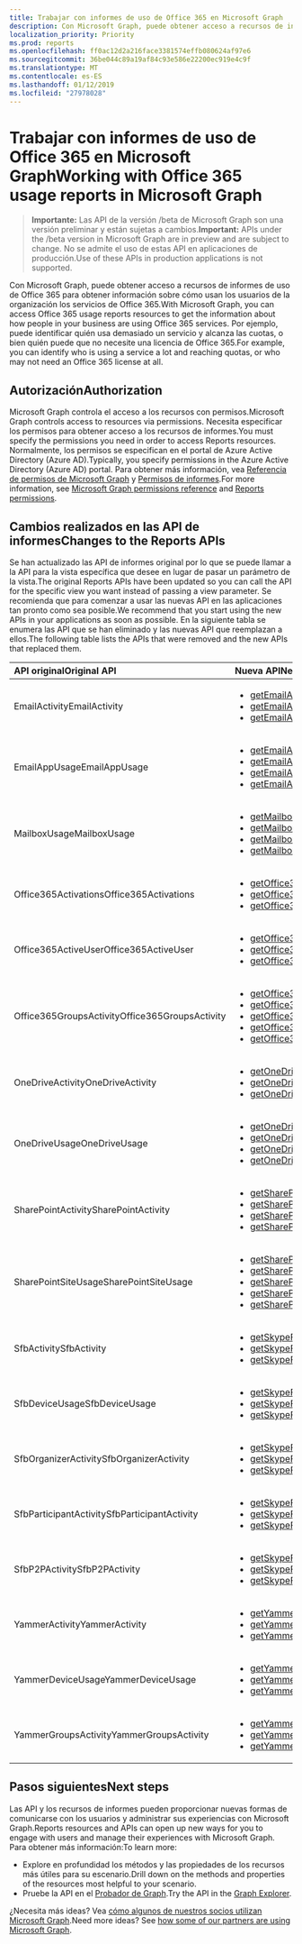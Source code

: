 ```yaml
---
title: Trabajar con informes de uso de Office 365 en Microsoft Graph
description: Con Microsoft Graph, puede obtener acceso a recursos de informes de uso de Office 365 para obtener información sobre cómo usan los usuarios de la organización los servicios de Office 365. Por ejemplo, puede identificar quién usa demasiado un servicio y alcanza las cuotas, o bien quién puede que no necesite una licencia de Office 365.
localization_priority: Priority
ms.prod: reports
ms.openlocfilehash: ff0ac12d2a216face3381574effb080624af97e6
ms.sourcegitcommit: 36be044c89a19af84c93e586e22200ec919e4c9f
ms.translationtype: MT
ms.contentlocale: es-ES
ms.lasthandoff: 01/12/2019
ms.locfileid: "27978028"
---
```

# <a name="working-with-office-365-usage-reports-in-microsoft-graph"></a><span data-ttu-id="f0c01-104">Trabajar con informes de uso de Office 365 en Microsoft Graph</span><span class="sxs-lookup"><span data-stu-id="f0c01-104">Working with Office 365 usage reports in Microsoft Graph</span></span>

> <span data-ttu-id="f0c01-105">**Importante:** Las API de la versión /beta de Microsoft Graph son una versión preliminar y están sujetas a cambios.</span><span class="sxs-lookup"><span data-stu-id="f0c01-105">**Important:** APIs under the /beta version in Microsoft Graph are in preview and are subject to change.</span></span> <span data-ttu-id="f0c01-106">No se admite el uso de estas API en aplicaciones de producción.</span><span class="sxs-lookup"><span data-stu-id="f0c01-106">Use of these APIs in production applications is not supported.</span></span>

<span data-ttu-id="f0c01-107">Con Microsoft Graph, puede obtener acceso a recursos de informes de uso de Office 365 para obtener información sobre cómo usan los usuarios de la organización los servicios de Office 365.</span><span class="sxs-lookup"><span data-stu-id="f0c01-107">With Microsoft Graph, you can access Office 365 usage reports resources to get the information about how people in your business are using Office 365 services.</span></span> <span data-ttu-id="f0c01-108">Por ejemplo, puede identificar quién usa demasiado un servicio y alcanza las cuotas, o bien quién puede que no necesite una licencia de Office 365.</span><span class="sxs-lookup"><span data-stu-id="f0c01-108">For example, you can identify who is using a service a lot and reaching quotas, or who may not need an Office 365 license at all.</span></span>

## <a name="authorization"></a><span data-ttu-id="f0c01-109">Autorización</span><span class="sxs-lookup"><span data-stu-id="f0c01-109">Authorization</span></span>

<span data-ttu-id="f0c01-110">Microsoft Graph controla el acceso a los recursos con permisos.</span><span class="sxs-lookup"><span data-stu-id="f0c01-110">Microsoft Graph controls access to resources via permissions.</span></span> <span data-ttu-id="f0c01-111">Necesita especificar los permisos para obtener acceso a los recursos de informes.</span><span class="sxs-lookup"><span data-stu-id="f0c01-111">You must specify the permissions you need in order to access Reports resources.</span></span> <span data-ttu-id="f0c01-112">Normalmente, los permisos se especifican en el portal de Azure Active Directory (Azure AD).</span><span class="sxs-lookup"><span data-stu-id="f0c01-112">Typically, you specify permissions in the Azure Active Directory (Azure AD) portal.</span></span> <span data-ttu-id="f0c01-113">Para obtener más información, vea [Referencia de permisos de Microsoft Graph](/graph/permissions-reference) y [Permisos de informes](/graph/permissions-reference#reports-permissions).</span><span class="sxs-lookup"><span data-stu-id="f0c01-113">For more information, see [Microsoft Graph permissions reference](/graph/permissions-reference) and [Reports permissions](/graph/permissions-reference#reports-permissions).</span></span>

## <a name="changes-to-the-reports-apis"></a><span data-ttu-id="f0c01-114">Cambios realizados en las API de informes</span><span class="sxs-lookup"><span data-stu-id="f0c01-114">Changes to the Reports APIs</span></span>

<span data-ttu-id="f0c01-115">Se han actualizado las API de informes original por lo que se puede llamar a la API para la vista específica que desee en lugar de pasar un parámetro de la vista.</span><span class="sxs-lookup"><span data-stu-id="f0c01-115">The original Reports APIs have been updated so you can call the API for the specific view you want instead of passing a view parameter.</span></span> <span data-ttu-id="f0c01-116">Se recomienda que para comenzar a usar las nuevas API en las aplicaciones tan pronto como sea posible.</span><span class="sxs-lookup"><span data-stu-id="f0c01-116">We recommend that you start using the new APIs in your applications as soon as possible.</span></span> <span data-ttu-id="f0c01-117">En la siguiente tabla se enumera las API que se han eliminado y las nuevas API que reemplazan a ellos.</span><span class="sxs-lookup"><span data-stu-id="f0c01-117">The following table lists the APIs that were removed and the new APIs that replaced them.</span></span>

| <span data-ttu-id="f0c01-118">API original</span><span class="sxs-lookup"><span data-stu-id="f0c01-118">Original API</span></span>            | <span data-ttu-id="f0c01-119">Nueva API</span><span class="sxs-lookup"><span data-stu-id="f0c01-119">New API</span></span>                                  |
| :---------------------- | :--------------------------------------- |
| <span data-ttu-id="f0c01-120">EmailActivity</span><span class="sxs-lookup"><span data-stu-id="f0c01-120">EmailActivity</span></span>           | <ul><li>[<span data-ttu-id="f0c01-121">getEmailActivityUserDetail</span><span class="sxs-lookup"><span data-stu-id="f0c01-121">getEmailActivityUserDetail</span></span>](../api/reportroot-getemailactivityuserdetail.md)</li><li>[<span data-ttu-id="f0c01-122">getEmailActivityCounts</span><span class="sxs-lookup"><span data-stu-id="f0c01-122">getEmailActivityCounts</span></span>](../api/reportroot-getemailactivitycounts.md)</li><li>[<span data-ttu-id="f0c01-123">getEmailActivityUserCounts</span><span class="sxs-lookup"><span data-stu-id="f0c01-123">getEmailActivityUserCounts</span></span>](../api/reportroot-getemailactivityusercounts.md)</li></ul> |
| <span data-ttu-id="f0c01-124">EmailAppUsage</span><span class="sxs-lookup"><span data-stu-id="f0c01-124">EmailAppUsage</span></span>           | <ul><li>[<span data-ttu-id="f0c01-125">getEmailAppUsageUserDetail</span><span class="sxs-lookup"><span data-stu-id="f0c01-125">getEmailAppUsageUserDetail</span></span>](../api/reportroot-getemailappusageuserdetail.md)</li><li>[<span data-ttu-id="f0c01-126">getEmailAppUsageAppsUserCounts</span><span class="sxs-lookup"><span data-stu-id="f0c01-126">getEmailAppUsageAppsUserCounts</span></span>](../api/reportroot-getemailappusageappsusercounts.md)</li><li>[<span data-ttu-id="f0c01-127">getEmailAppUsageUserCounts</span><span class="sxs-lookup"><span data-stu-id="f0c01-127">getEmailAppUsageUserCounts</span></span>](../api/reportroot-getemailappusageusercounts.md)</li><li>[<span data-ttu-id="f0c01-128">getEmailAppUsageVersionsUserCounts</span><span class="sxs-lookup"><span data-stu-id="f0c01-128">getEmailAppUsageVersionsUserCounts</span></span>](../api/reportroot-getemailappusageversionsusercounts.md)</li></ul> |
| <span data-ttu-id="f0c01-129">MailboxUsage</span><span class="sxs-lookup"><span data-stu-id="f0c01-129">MailboxUsage</span></span>            | <ul><li>[<span data-ttu-id="f0c01-130">getMailboxUsageDetail</span><span class="sxs-lookup"><span data-stu-id="f0c01-130">getMailboxUsageDetail</span></span>](../api/reportroot-getmailboxusagedetail.md)</li><li>[<span data-ttu-id="f0c01-131">getMailboxUsageMailboxCounts</span><span class="sxs-lookup"><span data-stu-id="f0c01-131">getMailboxUsageMailboxCounts</span></span>](../api/reportroot-getmailboxusagemailboxcounts.md)</li><li>[<span data-ttu-id="f0c01-132">getMailboxUsageQuotaStatusMailboxCounts</span><span class="sxs-lookup"><span data-stu-id="f0c01-132">getMailboxUsageQuotaStatusMailboxCounts</span></span>](../api/reportroot-getmailboxusagequotastatusmailboxcounts.md)</li><li>[<span data-ttu-id="f0c01-133">getMailboxUsageStorage</span><span class="sxs-lookup"><span data-stu-id="f0c01-133">getMailboxUsageStorage</span></span>](../api/reportroot-getmailboxusagestorage.md)</li></ul> |
| <span data-ttu-id="f0c01-134">Office365Activations</span><span class="sxs-lookup"><span data-stu-id="f0c01-134">Office365Activations</span></span>    | <ul><li>[<span data-ttu-id="f0c01-135">getOffice365ActivationsUserDetail</span><span class="sxs-lookup"><span data-stu-id="f0c01-135">getOffice365ActivationsUserDetail</span></span>](../api/reportroot-getoffice365activationsuserdetail.md)</li><li>[<span data-ttu-id="f0c01-136">getOffice365ActivationCounts</span><span class="sxs-lookup"><span data-stu-id="f0c01-136">getOffice365ActivationCounts</span></span>](../api/reportroot-getoffice365activationcounts.md)</li><li>[<span data-ttu-id="f0c01-137">getOffice365ActivationsUserCounts</span><span class="sxs-lookup"><span data-stu-id="f0c01-137">getOffice365ActivationsUserCounts</span></span>](../api/reportroot-getoffice365activationsusercounts.md)</li></ul> |
| <span data-ttu-id="f0c01-138">Office365ActiveUser</span><span class="sxs-lookup"><span data-stu-id="f0c01-138">Office365ActiveUser</span></span>     | <ul><li>[<span data-ttu-id="f0c01-139">getOffice365ActiveUserDetail</span><span class="sxs-lookup"><span data-stu-id="f0c01-139">getOffice365ActiveUserDetail</span></span>](../api/reportroot-getoffice365activeuserdetail.md)</li><li>[<span data-ttu-id="f0c01-140">getOffice365ActiveUserCounts</span><span class="sxs-lookup"><span data-stu-id="f0c01-140">getOffice365ActiveUserCounts</span></span>](../api/reportroot-getoffice365activeusercounts.md)</li><li>[<span data-ttu-id="f0c01-141">getOffice365ServicesUserCounts</span><span class="sxs-lookup"><span data-stu-id="f0c01-141">getOffice365ServicesUserCounts</span></span>](../api/reportroot-getoffice365servicesusercounts.md)</li></ul> |
| <span data-ttu-id="f0c01-142">Office365GroupsActivity</span><span class="sxs-lookup"><span data-stu-id="f0c01-142">Office365GroupsActivity</span></span> | <ul><li>[<span data-ttu-id="f0c01-143">getOffice365GroupsActivityDetail</span><span class="sxs-lookup"><span data-stu-id="f0c01-143">getOffice365GroupsActivityDetail</span></span>](../api/reportroot-getoffice365groupsactivitydetail.md)</li><li>[<span data-ttu-id="f0c01-144">getOffice365GroupsActivityCounts</span><span class="sxs-lookup"><span data-stu-id="f0c01-144">getOffice365GroupsActivityCounts</span></span>](../api/reportroot-getoffice365groupsactivitycounts.md)</li><li>[<span data-ttu-id="f0c01-145">getOffice365GroupsActivityGroupCounts</span><span class="sxs-lookup"><span data-stu-id="f0c01-145">getOffice365GroupsActivityGroupCounts</span></span>](../api/reportroot-getoffice365groupsactivitygroupcounts.md)</li><li>[<span data-ttu-id="f0c01-146">getOffice365GroupsActivityStorage</span><span class="sxs-lookup"><span data-stu-id="f0c01-146">getOffice365GroupsActivityStorage</span></span>](../api/reportroot-getoffice365groupsactivitystorage.md)</li><li>[<span data-ttu-id="f0c01-147">getOffice365GroupsActivityFileCounts</span><span class="sxs-lookup"><span data-stu-id="f0c01-147">getOffice365GroupsActivityFileCounts</span></span>](../api/reportroot-getoffice365groupsactivityfilecounts.md)</li></ul> |
| <span data-ttu-id="f0c01-148">OneDriveActivity</span><span class="sxs-lookup"><span data-stu-id="f0c01-148">OneDriveActivity</span></span>        | <ul><li>[<span data-ttu-id="f0c01-149">getOneDriveActivityUserDetail</span><span class="sxs-lookup"><span data-stu-id="f0c01-149">getOneDriveActivityUserDetail</span></span>](../api/reportroot-getonedriveactivityuserdetail.md)</li><li>[<span data-ttu-id="f0c01-150">getOneDriveActivityUserCounts</span><span class="sxs-lookup"><span data-stu-id="f0c01-150">getOneDriveActivityUserCounts</span></span>](../api/reportroot-getonedriveactivityusercounts.md)</li><li>[<span data-ttu-id="f0c01-151">getOneDriveActivityFileCounts</span><span class="sxs-lookup"><span data-stu-id="f0c01-151">getOneDriveActivityFileCounts</span></span>](../api/reportroot-getonedriveactivityfilecounts.md)</li></ul> |
| <span data-ttu-id="f0c01-152">OneDriveUsage</span><span class="sxs-lookup"><span data-stu-id="f0c01-152">OneDriveUsage</span></span>           | <ul><li>[<span data-ttu-id="f0c01-153">getOneDriveUsageAccountDetail</span><span class="sxs-lookup"><span data-stu-id="f0c01-153">getOneDriveUsageAccountDetail</span></span>](../api/reportroot-getonedriveusageaccountdetail.md)</li><li>[<span data-ttu-id="f0c01-154">getOneDriveUsageAccountCounts</span><span class="sxs-lookup"><span data-stu-id="f0c01-154">getOneDriveUsageAccountCounts</span></span>](../api/reportroot-getonedriveusageaccountcounts.md)</li><li>[<span data-ttu-id="f0c01-155">getOneDriveUsageFileCounts</span><span class="sxs-lookup"><span data-stu-id="f0c01-155">getOneDriveUsageFileCounts</span></span>](../api/reportroot-getonedriveusagefilecounts.md)</li><li>[<span data-ttu-id="f0c01-156">getOneDriveUsageStorage</span><span class="sxs-lookup"><span data-stu-id="f0c01-156">getOneDriveUsageStorage</span></span>](../api/reportroot-getonedriveusagestorage.md)</li></ul> |
| <span data-ttu-id="f0c01-157">SharePointActivity</span><span class="sxs-lookup"><span data-stu-id="f0c01-157">SharePointActivity</span></span>      | <ul><li>[<span data-ttu-id="f0c01-158">getSharePointActivityUserDetail</span><span class="sxs-lookup"><span data-stu-id="f0c01-158">getSharePointActivityUserDetail</span></span>](../api/reportroot-getsharepointactivityuserdetail.md)</li><li>[<span data-ttu-id="f0c01-159">getSharePointActivityFileCounts</span><span class="sxs-lookup"><span data-stu-id="f0c01-159">getSharePointActivityFileCounts</span></span>](../api/reportroot-getsharepointactivityfilecounts.md)</li><li>[<span data-ttu-id="f0c01-160">getSharePointActivityUserCounts</span><span class="sxs-lookup"><span data-stu-id="f0c01-160">getSharePointActivityUserCounts</span></span>](../api/reportroot-getsharepointactivityusercounts.md)</li><li>[<span data-ttu-id="f0c01-161">getSharePointActivityPages</span><span class="sxs-lookup"><span data-stu-id="f0c01-161">getSharePointActivityPages</span></span>](../api/reportroot-getsharepointactivitypages.md)</li></ul> |
| <span data-ttu-id="f0c01-162">SharePointSiteUsage</span><span class="sxs-lookup"><span data-stu-id="f0c01-162">SharePointSiteUsage</span></span>     | <ul><li>[<span data-ttu-id="f0c01-163">getSharePointSiteUsageDetail</span><span class="sxs-lookup"><span data-stu-id="f0c01-163">getSharePointSiteUsageDetail</span></span>](../api/reportroot-getsharepointsiteusagedetail.md)</li><li>[<span data-ttu-id="f0c01-164">getSharePointSiteUsageFileCounts</span><span class="sxs-lookup"><span data-stu-id="f0c01-164">getSharePointSiteUsageFileCounts</span></span>](../api/reportroot-getsharepointsiteusagefilecounts.md)</li><li>[<span data-ttu-id="f0c01-165">getSharePointSiteUsageSiteCounts</span><span class="sxs-lookup"><span data-stu-id="f0c01-165">getSharePointSiteUsageSiteCounts</span></span>](../api/reportroot-getsharepointsiteusagesitecounts.md)</li><li>[<span data-ttu-id="f0c01-166">getSharePointSiteUsageStorage</span><span class="sxs-lookup"><span data-stu-id="f0c01-166">getSharePointSiteUsageStorage</span></span>](../api/reportroot-getsharepointsiteusagestorage.md)</li><li>[<span data-ttu-id="f0c01-167">getSharePointSiteUsagePages</span><span class="sxs-lookup"><span data-stu-id="f0c01-167">getSharePointSiteUsagePages</span></span>](../api/reportroot-getsharepointsiteusagepages.md)</li></ul> |
| <span data-ttu-id="f0c01-168">SfbActivity</span><span class="sxs-lookup"><span data-stu-id="f0c01-168">SfbActivity</span></span>             | <ul><li>[<span data-ttu-id="f0c01-169">getSkypeForBusinessActivityUserDetail</span><span class="sxs-lookup"><span data-stu-id="f0c01-169">getSkypeForBusinessActivityUserDetail</span></span>](../api/reportroot-getskypeforbusinessactivityuserdetail.md)</li><li>[<span data-ttu-id="f0c01-170">getSkypeForBusinessActivityCounts</span><span class="sxs-lookup"><span data-stu-id="f0c01-170">getSkypeForBusinessActivityCounts</span></span>](../api/reportroot-getskypeforbusinessactivitycounts.md)</li><li>[<span data-ttu-id="f0c01-171">getSkypeForBusinessActivityUserCounts</span><span class="sxs-lookup"><span data-stu-id="f0c01-171">getSkypeForBusinessActivityUserCounts</span></span>](../api/reportroot-getskypeforbusinessactivityusercounts.md)</li></ul> |
| <span data-ttu-id="f0c01-172">SfbDeviceUsage</span><span class="sxs-lookup"><span data-stu-id="f0c01-172">SfbDeviceUsage</span></span>          | <ul><li>[<span data-ttu-id="f0c01-173">getSkypeForBusinessDeviceUsageUserDetail</span><span class="sxs-lookup"><span data-stu-id="f0c01-173">getSkypeForBusinessDeviceUsageUserDetail</span></span>](../api/reportroot-getskypeforbusinessdeviceusageuserdetail.md)</li><li>[<span data-ttu-id="f0c01-174">getSkypeForBusinessDeviceUsageDistributionUserCounts</span><span class="sxs-lookup"><span data-stu-id="f0c01-174">getSkypeForBusinessDeviceUsageDistributionUserCounts</span></span>](../api/reportroot-getskypeforbusinessdeviceusagedistributionusercounts.md)</li><li>[<span data-ttu-id="f0c01-175">getSkypeForBusinessDeviceUsageUserCounts</span><span class="sxs-lookup"><span data-stu-id="f0c01-175">getSkypeForBusinessDeviceUsageUserCounts</span></span>](../api/reportroot-getskypeforbusinessdeviceusageusercounts.md)</li></ul> |
| <span data-ttu-id="f0c01-176">SfbOrganizerActivity</span><span class="sxs-lookup"><span data-stu-id="f0c01-176">SfbOrganizerActivity</span></span>    | <ul><li>[<span data-ttu-id="f0c01-177">getSkypeForBusinessOrganizerActivityCounts</span><span class="sxs-lookup"><span data-stu-id="f0c01-177">getSkypeForBusinessOrganizerActivityCounts</span></span>](../api/reportroot-getskypeforbusinessorganizeractivitycounts.md)</li><li>[<span data-ttu-id="f0c01-178">getSkypeForBusinessOrganizerActivityUserCounts</span><span class="sxs-lookup"><span data-stu-id="f0c01-178">getSkypeForBusinessOrganizerActivityUserCounts</span></span>](../api/reportroot-getskypeforbusinessorganizeractivityusercounts.md)</li><li>[<span data-ttu-id="f0c01-179">getSkypeForBusinessOrganizerActivityMinuteCounts</span><span class="sxs-lookup"><span data-stu-id="f0c01-179">getSkypeForBusinessOrganizerActivityMinuteCounts</span></span>](../api/reportroot-getskypeforbusinessorganizeractivityminutecounts.md)</li></ul> |
| <span data-ttu-id="f0c01-180">SfbParticipantActivity</span><span class="sxs-lookup"><span data-stu-id="f0c01-180">SfbParticipantActivity</span></span>  | <ul><li>[<span data-ttu-id="f0c01-181">getSkypeForBusinessParticipantActivityCounts</span><span class="sxs-lookup"><span data-stu-id="f0c01-181">getSkypeForBusinessParticipantActivityCounts</span></span>](../api/reportroot-getskypeforbusinessparticipantactivitycounts.md)</li><li>[<span data-ttu-id="f0c01-182">getSkypeForBusinessParticipantActivityUserCounts</span><span class="sxs-lookup"><span data-stu-id="f0c01-182">getSkypeForBusinessParticipantActivityUserCounts</span></span>](../api/reportroot-getskypeforbusinessparticipantactivityusercounts.md)</li><li>[<span data-ttu-id="f0c01-183">getSkypeForBusinessParticipantActivityMinuteCounts</span><span class="sxs-lookup"><span data-stu-id="f0c01-183">getSkypeForBusinessParticipantActivityMinuteCounts</span></span>](../api/reportroot-getskypeforbusinessparticipantactivityminutecounts.md)</li></ul> |
| <span data-ttu-id="f0c01-184">SfbP2PActivity</span><span class="sxs-lookup"><span data-stu-id="f0c01-184">SfbP2PActivity</span></span>          | <ul><li>[<span data-ttu-id="f0c01-185">getSkypeForBusinessPeerToPeerActivityCounts</span><span class="sxs-lookup"><span data-stu-id="f0c01-185">getSkypeForBusinessPeerToPeerActivityCounts</span></span>](../api/reportroot-getskypeforbusinesspeertopeeractivitycounts.md)</li><li>[<span data-ttu-id="f0c01-186">getSkypeForBusinessPeerToPeerActivityUserCounts</span><span class="sxs-lookup"><span data-stu-id="f0c01-186">getSkypeForBusinessPeerToPeerActivityUserCounts</span></span>](../api/reportroot-getskypeforbusinesspeertopeeractivityusercounts.md)</li><li>[<span data-ttu-id="f0c01-187">getSkypeForBusinessPeerToPeerActivityMinuteCounts</span><span class="sxs-lookup"><span data-stu-id="f0c01-187">getSkypeForBusinessPeerToPeerActivityMinuteCounts</span></span>](../api/reportroot-getskypeforbusinesspeertopeeractivityminutecounts.md)</li></ul> |
| <span data-ttu-id="f0c01-188">YammerActivity</span><span class="sxs-lookup"><span data-stu-id="f0c01-188">YammerActivity</span></span>          | <ul><li>[<span data-ttu-id="f0c01-189">getYammerActivityUserDetail</span><span class="sxs-lookup"><span data-stu-id="f0c01-189">getYammerActivityUserDetail</span></span>](../api/reportroot-getyammeractivityuserdetail.md)</li><li>[<span data-ttu-id="f0c01-190">getYammerActivityCounts</span><span class="sxs-lookup"><span data-stu-id="f0c01-190">getYammerActivityCounts</span></span>](../api/reportroot-getyammeractivitycounts.md)</li><li>[<span data-ttu-id="f0c01-191">getYammerActivityUserCounts</span><span class="sxs-lookup"><span data-stu-id="f0c01-191">getYammerActivityUserCounts</span></span>](../api/reportroot-getyammeractivityusercounts.md)</li></ul> |
| <span data-ttu-id="f0c01-192">YammerDeviceUsage</span><span class="sxs-lookup"><span data-stu-id="f0c01-192">YammerDeviceUsage</span></span>       | <ul><li>[<span data-ttu-id="f0c01-193">getYammerDeviceUsageUserDetail</span><span class="sxs-lookup"><span data-stu-id="f0c01-193">getYammerDeviceUsageUserDetail</span></span>](../api/reportroot-getyammerdeviceusageuserdetail.md)</li><li>[<span data-ttu-id="f0c01-194">getYammerDeviceUsageDistributionUserCounts</span><span class="sxs-lookup"><span data-stu-id="f0c01-194">getYammerDeviceUsageDistributionUserCounts</span></span>](../api/reportroot-getyammerdeviceusagedistributionusercounts.md)</li><li>[<span data-ttu-id="f0c01-195">getYammerDeviceUsageUserCounts</span><span class="sxs-lookup"><span data-stu-id="f0c01-195">getYammerDeviceUsageUserCounts</span></span>](../api/reportroot-getyammerdeviceusageusercounts.md)</li></ul> |
| <span data-ttu-id="f0c01-196">YammerGroupsActivity</span><span class="sxs-lookup"><span data-stu-id="f0c01-196">YammerGroupsActivity</span></span>    | <ul><li>[<span data-ttu-id="f0c01-197">getYammerGroupsActivityDetail</span><span class="sxs-lookup"><span data-stu-id="f0c01-197">getYammerGroupsActivityDetail</span></span>](../api/reportroot-getyammergroupsactivitydetail.md)</li><li>[<span data-ttu-id="f0c01-198">getYammerGroupsActivityGroupCounts</span><span class="sxs-lookup"><span data-stu-id="f0c01-198">getYammerGroupsActivityGroupCounts</span></span>](../api/reportroot-getyammergroupsactivitygroupcounts.md)</li><li>[<span data-ttu-id="f0c01-199">getYammerGroupsActivityCounts</span><span class="sxs-lookup"><span data-stu-id="f0c01-199">getYammerGroupsActivityCounts</span></span>](../api/reportroot-getyammergroupsactivitycounts.md)</li></ul> |

## <a name="next-steps"></a><span data-ttu-id="f0c01-200">Pasos siguientes</span><span class="sxs-lookup"><span data-stu-id="f0c01-200">Next steps</span></span>

<span data-ttu-id="f0c01-201">Las API y los recursos de informes pueden proporcionar nuevas formas de comunicarse con los usuarios y administrar sus experiencias con Microsoft Graph.</span><span class="sxs-lookup"><span data-stu-id="f0c01-201">Reports resources and APIs can open up new ways for you to engage with users and manage their experiences with Microsoft Graph.</span></span> <span data-ttu-id="f0c01-202">Para obtener más información:</span><span class="sxs-lookup"><span data-stu-id="f0c01-202">To learn more:</span></span>

- <span data-ttu-id="f0c01-203">Explore en profundidad los métodos y las propiedades de los recursos más útiles para su escenario.</span><span class="sxs-lookup"><span data-stu-id="f0c01-203">Drill down on the methods and properties of the resources most helpful to your scenario.</span></span>
- <span data-ttu-id="f0c01-204">Pruebe la API en el [Probador de Graph](https://developer.microsoft.com/graph/graph-explorer).</span><span class="sxs-lookup"><span data-stu-id="f0c01-204">Try the API in the [Graph Explorer](https://developer.microsoft.com/graph/graph-explorer).</span></span>

<span data-ttu-id="f0c01-p107">¿Necesita más ideas? Vea [cómo algunos de nuestros socios utilizan Microsoft Graph](https://developer.microsoft.com/graph/graph/examples#partners).</span><span class="sxs-lookup"><span data-stu-id="f0c01-p107">Need more ideas? See [how some of our partners are using Microsoft Graph](https://developer.microsoft.com/graph/graph/examples#partners).</span></span>
